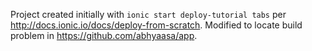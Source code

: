 Project created initially with `ionic start deploy-tutorial tabs` per http://docs.ionic.io/docs/deploy-from-scratch. Modified to locate build problem in https://github.com/abhyaasa/app.
